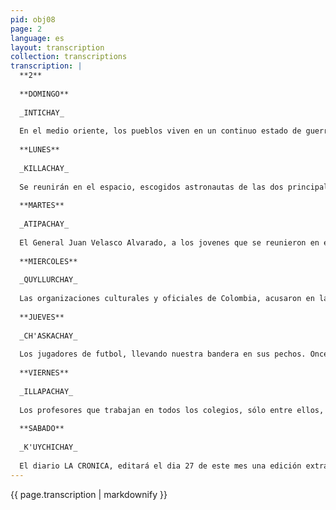 ```yaml
---
pid: obj08
page: 2
language: es
layout: transcription
collection: transcriptions
transcription: |
  **2**
  
  **DOMINGO**
  
  _INTICHAY_
  
  En el medio oriente, los pueblos viven en un continuo estado de guerra. Estos pueblos son Arabia e Israel. Con la finalidad de resguardar la paz en el Medio Oriente "El Batallón Peru" del Ejercito fue enviada a la zona critica de El Levante por acuerdo del Consejo de Seguridad de las Naciones Unidas. Ellos permanecieron veinte meses con el fin de preservár el Alto el Fuego. Retomaron ayer a la patria, y su regreso fue un acontecimiento emotivo, estuvieron presentes la alegría y también el llanto junto al corazón de sus familiares. Trescientos treintaitres hombres, comandados por el Teniente Coronel E. P. Jaime Montesino Ampuero, vestidos con el uniforme de las Fuerzas de la ONU llegaron a las ocho y quince de la mañana. Como bien dijo el General Leonidas Rodriguez, la misión cumplida por los peruanos debe ser interpretada como la permanente vocación de Paz del Peru y de su fuerza Armada en el Continente Latinoamericano y particularmente con respecto a los países hermanos que limitan con el Peru. Quisieramos vivir siempre con esta paz y con esta alegria.
  
  **LUNES**
  
  _KILLACHAY_
  
  Se reunirán en el espacio, escogidos astronautas de las dos principales potencias mundiales. Ellos son astronautas soviéticos y norteamericanos. Si la noticia habria sido difundida en años anteriores habria sido considerado como un algo imposible. Este sueño se hará realidad el jueves próximo. Este acontecimiento tendrá lugar, aunque hubieren rayos y tornados que hicieran temer por el éxito de la empresa. Con este acontecimiento seinaugura una nueva epoca, el conocimiento del espacio ya no será esfuerzo de uno, porque en toda tarea la unión hara la fuerza. La busqueda de conocer el espacio es ya trabajo de varios años, con estos conocimientos se ayudarán a la humanidad es esta la razón por la cual sus navios van perfectamente equipados.
  
  **MARTES**
  
  _ATIPACHAY_
  
  El General Juan Velasco Alvarado, a los jovenes que se reunieron en el Cusco, con su voz pristina les escribo así: Quiero que ustedes piensen en la revolución, tienen que trabajar para que la revolución sea irreversible, para que siga adelante, caminando ligero, an más ligero. Esta revolución se está haciendo para las juventudes. Los jóvenes tienen que poner sus fuerzas, su corazon, su sangre. Recién estamos venciendo a los gamonales, aún tenemos que clarificar más nuestros pensamientos y sentimientos para que nuestra bandera flamee en las alturas, para que la revolución se haga más honda de realizaciones, para que nuestro pueblo mire la hermosa semilla de la revolución, para que nosotros vivamos una verdadera existencia. Con las palabras del General Velasco Alvarado, los jóvenes se han fortalecido verdaderamente, han reido y han cantando por nuestro pueblo peruano. Lareunión del Cusco nos está haciendo ver, como la juventud revolucionaria está trabajando al igual que los mayores, por nuestro pueblo, por nuestro Peru, por ellos mismos.
  
  **MIERCOLES**
  
  _QUYLLURCHAY_
  
  Las organizaciones culturales y oficiales de Colombia, acusaron en la ciudad de Bogota al Instituto Linguístico de Verano, por violar la soberanía, por robar las riquezas nacionales y abusar y atropellar las poblaciones aborigenes. El Instituto Linguístico de Verano, fue fundado por los Estados Unidos y trabaja prácticamente en la totalidad de los países latinoamericanos, teniendo bajo su tutela a más de 500 grupos indigenas, particularmente aborigenes. Segun afirman los denunciantes, este instituto, realiza funciones diferentes a las linguísticas, pasando por alto las leyes de nuestros países. Este instituto posee aviones, pistas de aterrizaje y una red radial. Otra de las graves acusaciones, es la que refiere a la esterilización masiva de poblados indigenas y campesinos. Pensamos que las entidades denunciantes de Colombia, tienen claridad de pensamiento: es posible que en nuestro país, estén realizando funciones similares. Para los Estados Unidos Siempre será peligroso el hacernos hombres y el que nuestras concepciones se agiganten.
  
  **JUEVES**
  
  _CH'ASKACHAY_
  
  Los jugadores de futbol, llevando nuestra bandera en sus pechos. Once muchachos, terminaron igualados con la oncena chilena. Eso es lo que llaman en castellano empatar. Jugaron en la ciudad de Santiago de Chile. Los mejores pateadores de bola y que conforman lo que llamamos la selección. Ellos fueron al país sureño volando en un avión. Marcos Calderón, es quien les enseña a los jóvenes, para que sean aún mejores pateando bola. En esa nación lejana no pudieron ganar, pero tampoco se dejaron vencer. Fue el joven jugador Teófilo Cubillas, quien cuando ya concluía el partido, po pateó la bola con puntería haciéndolo desviado, por esa sazon los jóvenes peruanos no salieron vencedores. Este mes, volverán a jugar de nuevo, en el país boliviano. Por radio nos avisarán como jugarán, eso.
  
  **VIERNES**
  
  _ILLAPACHAY_
  
  Los profesores que trabajan en todos los colegios, sólo entre ellos, han escogido a los dirigentes de su Cooperativa. Alli compitieron dos listas: Sutep -- Serp. Como ya sabemos todos los años los profesores tienen elecciones, donde nombran a sus dirigentes, pero en esas justas, se insultan de todos los modos entre ellos. También insultan a nuestro Gobierno, "diciéndole que nos está matando de hambre". Pero creemos que insultan de boca para afuera, porque eso no es, ni puede ser cierto. Los profesores con toda su inteligencia debian saberlo. El día viernes, los colegios no recibieron a los alumnos, porque los profesores estaban en elecciones. Ojala que esas elecciones den los mejores resultados, sobre todo que los profesores vivan en paz y en armonía entre ellos, para que dejen de estar en permanente guerra.
  
  **SABADO**
  
  _K'UYCHICHAY_
  
  El diario LA CRONICA, editará el dia 27 de este mes una edición extraordinaria. Relatarán en esas paginas, la forma como se ha trabajado en los periódicos socializados. Todas las experiencias serán transmitidas en ese numero extraordinario. Se prodigaran con el mejor corazón en la mejor de las escrituras, dirán como empezaron a caminar, como sufrieron, de qué modo se reunían, verdaderamente hablarán las verdades, como trabajaron pensando únicamente en los hombres del pueblo. También CRONICAWAN, hablará en esas paginas. Como trabajamos este semanario enrunasimi, hablaremoss eso. Esperemos ese numero extraordinario, para que sepamos verdaderamente como es la vida del periodista.
---
```


{{ page.transcription | markdownify }}
